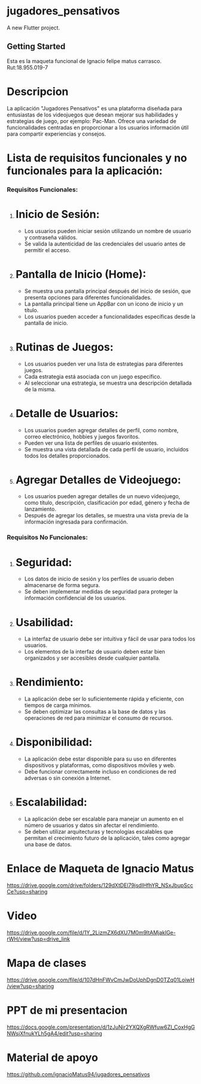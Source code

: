 # jugadores_pensativos

A new Flutter project.

## Getting Started

Esta es la maqueta funcional de Ignacio felipe matus carrasco. 
Rut:18.955.019-7

# Descripcion 

La aplicación "Jugadores Pensativos" es una plataforma diseñada para entusiastas de los videojuegos que desean mejorar sus habilidades y estrategias de juego, por ejemplo: Pac-Man. Ofrece una variedad de funcionalidades centradas en proporcionar a los usuarios información útil para compartir experiencias y consejos.

# Lista de requisitos funcionales y no funcionales para la aplicación:

 ### Requisitos Funcionales:

1. # Inicio de Sesión: 
   - Los usuarios pueden iniciar sesión utilizando un nombre de usuario y contraseña válidos.
   - Se valida la autenticidad de las credenciales del usuario antes de permitir el acceso.
   
2. # Pantalla de Inicio (Home):
   - Se muestra una pantalla principal después del inicio de sesión, que presenta opciones para diferentes funcionalidades.
   - La pantalla principal tiene un AppBar con un icono de inicio y un título.
   - Los usuarios pueden acceder a funcionalidades específicas desde la pantalla de inicio.
   
3. # Rutinas de Juegos:
   - Los usuarios pueden ver una lista de estrategias para diferentes juegos.
   - Cada estrategia está asociada con un juego específico.
   - Al seleccionar una estrategia, se muestra una descripción detallada de la misma.
   
4. # Detalle de Usuarios:
   - Los usuarios pueden agregar detalles de perfil, como nombre, correo electrónico, hobbies y juegos favoritos.
   - Pueden ver una lista de perfiles de usuario existentes.
   - Se muestra una vista detallada de cada perfil de usuario, incluidos todos los detalles proporcionados.
   
5. # Agregar Detalles de Videojuego:
   - Los usuarios pueden agregar detalles de un nuevo videojuego, como título, descripción, clasificación por edad, género y fecha de lanzamiento.
   - Después de agregar los detalles, se muestra una vista previa de la información ingresada para confirmación.

### Requisitos No Funcionales:

1. # Seguridad:
   - Los datos de inicio de sesión y los perfiles de usuario deben almacenarse de forma segura.
   - Se deben implementar medidas de seguridad para proteger la información confidencial de los usuarios.
   
2. # Usabilidad:
   - La interfaz de usuario debe ser intuitiva y fácil de usar para todos los usuarios.
   - Los elementos de la interfaz de usuario deben estar bien organizados y ser accesibles desde cualquier pantalla.
   
3. # Rendimiento:
   - La aplicación debe ser lo suficientemente rápida y eficiente, con tiempos de carga mínimos.
   - Se deben optimizar las consultas a la base de datos y las operaciones de red para minimizar el consumo de recursos.
   
4. # Disponibilidad:
   - La aplicación debe estar disponible para su uso en diferentes dispositivos y plataformas, como dispositivos móviles y web.
   - Debe funcionar correctamente incluso en condiciones de red adversas o sin conexión a Internet.
   
5. # Escalabilidad:
   - La aplicación debe ser escalable para manejar un aumento en el número de usuarios y datos sin afectar el rendimiento.
   - Se deben utilizar arquitecturas y tecnologías escalables que permitan el crecimiento futuro de la aplicación, tales como agregar una base de datos.
   

# Enlace de Maqueta de Ignacio Matus

https://drive.google.com/drive/folders/129dXtDEl79jsdIHfhYR_NSxJbupSccCe?usp=sharing

# Video 

https://drive.google.com/file/d/1Y_2LizmZX6dXU7M0m9ltAMjaklGe-rWH/view?usp=drive_link

# Mapa de clases

https://drive.google.com/file/d/107dHnFWvCmJwDoUphDgnD0TZq01LoiwH/view?usp=sharing

# PPT de mi presentacion

https://docs.google.com/presentation/d/1zJuNir2YXQXgRWfuw6ZI_CoxHgGNWsjXfnukYLh5gA4/edit?usp=sharing

# Material de apoyo
https://github.com/ignacioMatus94/jugadores_pensativos
